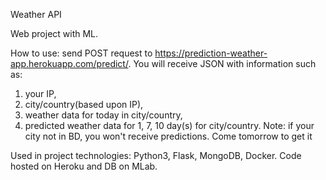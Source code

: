 Weather API

Web project with ML.

How to use:
send POST request to https://prediction-weather-app.herokuapp.com/predict/.
You will receive JSON with information such as:
1) your IP, 
2) city/country(based upon IP), 
3) weather data for today in city/country,
4) predicted weather data for 1, 7, 10 day(s) for city/country.
Note: if your city not in BD, you won't receive predictions. Come tomorrow to get it

Used in project technologies: Python3, Flask, MongoDB, Docker.
Code hosted on Heroku and DB on MLab.